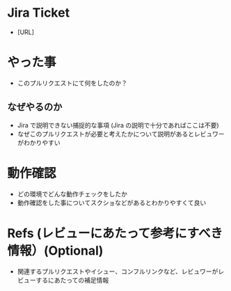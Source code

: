 # Jira Ticket

-   [URL]

# やった事

-   このプルリクエストにて何をしたのか？

## なぜやるのか

-   Jira で説明できない捕捉的な事項 (Jira の説明で十分であればここは不要)
-   なぜこのプルリクエストが必要と考えたかについて説明があるとレビュワーがわかりやすい

# 動作確認

-   どの環境でどんな動作チェックをしたか
-   動作確認をした事についてスクショなどがあるとわかりやすくて良い

# Refs (レビューにあたって参考にすべき情報）(Optional)

-   関連するプルリクエストやイシュー、コンフルリンクなど、レビュワーがレビューするにあたっての補足情報
